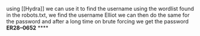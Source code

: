 using [[Hydra]] we can use it to find the username using the wordlist  found in the robots.txt, we find the username Elliot we can then do the same for the password and after a long time on brute forcing we get the password  **ER28–0652** ****